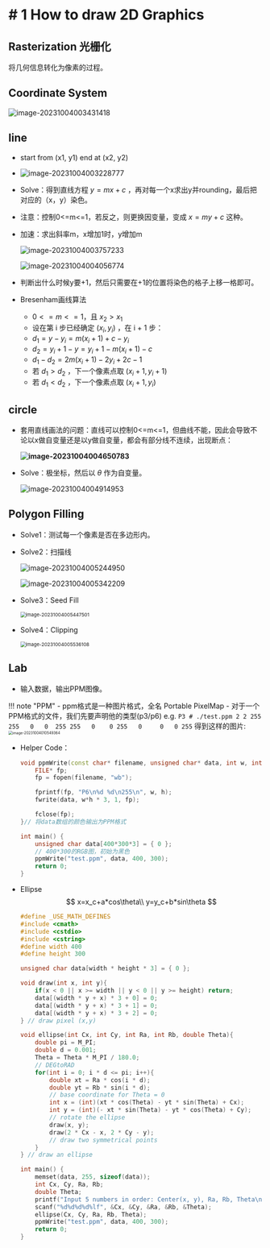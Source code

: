 # # 1 How to draw 2D Graphics

## Rasterization 光栅化

将几何信息转化为像素的过程。

## Coordinate System

![image-20231004003431418](./assets/image-20231004003431418.png)

## line

- start from (x1, y1) end at (x2, y2)  

- ![image-20231004003228777](./assets/image-20231004003228777.png)

- Solve：得到直线方程 $y=mx+c$ ，再对每一个x求出y并rounding，最后把对应的（x，y）染色。

- 注意：控制0<=m<=1，若反之，则更换因变量，变成 $x=my+c$ 这种。

- 加速：求出斜率m，x增加1时，y增加m

    ![image-20231004003757233](./assets/image-20231004003757233.png)

	![image-20231004004056774](./assets/image-20231004004056774.png)

- 判断出什么时候y要+1，然后只需要在+1的位置将染色的格子上移一格即可。

- Bresenham画线算法
    - $0<=m<=1$，且 $x_2 > x_1$ 
    - 设在第 i 步已经确定 $(x_i, y_i)$ ，在 i + 1 步：
    - $d_1 = y-y_i = m(x_i+1)+c-y_i$ 
    - $d_2 = y_i+1-y = y_i+1-m(x_i+1)-c$ 
    - $d_1 - d_2 = 2m(x_i+1)-2y_i+2c-1$ 
    - 若 $d_1>d_2$ ，下一个像素点取 $(x_i+1,y_i+1)$ 
    - 若 $d_1<d_2$ ，下一个像素点取 $(x_i+1,y_i)$ 

## circle

- 套用直线画法的问题：直线可以控制0<=m<=1，但曲线不能，因此会导致不论以x做自变量还是以y做自变量，都会有部分线不连续，出现断点：

    **![image-20231004004650783](./assets/image-20231004004650783.png)**

- Solve：极坐标，然后以 $\theta$ 作为自变量。

    ![image-20231004004914953](./assets/image-20231004004914953.png)

## Polygon Filling

- Solve1：测试每一个像素是否在多边形内。

- Solve2：扫描线

    ![image-20231004005244950](./assets/image-20231004005244950.png)

    ![image-20231004005342209](./assets/image-20231004005342209.png)

- Solve3：Seed Fill

    <img src="../assets/image-20231004005447501.png" alt="image-20231004005447501" style="zoom:67%;" />

- Solve4：Clipping

    <img src="./assets/image-20231004005536108.png" alt="image-20231004005536108" style="zoom: 67%;" />

    

## Lab

- 输入数据，输出PPM图像。

!!! note "PPM"
	- ppm格式是一种图片格式，全名 Portable PixelMap
	- 对于一个PPM格式的文件，我们先要声明他的类型(p3/p6)
		e.g.
		```
        P3
        # ./test.ppm
        2 2
        255
         255   0   0 
         255 255   0   
           0 255   0    
           0   0 255
        ```
        得到这样的图片:<img src="./assets/image-20231004010549364.png" alt="image-20231004010549364" style="zoom:50%;" />

- Helper Code：

    ```c++
    void ppmWrite(const char* filename, unsigned char* data, int w, int h) {
    	FILE* fp;
    	fp = fopen(filename, "wb");
    
    	fprintf(fp, "P6\n%d %d\n255\n", w, h);
    	fwrite(data, w*h * 3, 1, fp);
    
    	fclose(fp);
    }// 将data数组的颜色输出为PPM格式
    
    int main() {
    	unsigned char data[400*300*3] = { 0 };
        // 400*300的RGB图，初始为黑色
    	ppmWrite("test.ppm", data, 400, 300);
    	return 0;
    }
    ```

- Ellipse
    $$
    x=x_c+a*cos\theta\\
    y=y_c+b*sin\theta
    $$
    

    ```c++
    #define _USE_MATH_DEFINES
    #include <cmath>
    #include <cstdio>
    #include <cstring>
    #define width 400
    #define height 300
    
    unsigned char data[width * height * 3] = { 0 };
    
    void draw(int x, int y){
    	if(x < 0 || x >= width || y < 0 || y >= height) return;
    	data[(width * y + x) * 3 + 0] = 0;
    	data[(width * y + x) * 3 + 1] = 0;
    	data[(width * y + x) * 3 + 2] = 0;
    } // draw pixel (x,y)
    
    void ellipse(int Cx, int Cy, int Ra, int Rb, double Theta){
    	double pi = M_PI;
    	double d = 0.001;
    	Theta = Theta * M_PI / 180.0;
    	// DEGtoRAD
    	for(int i = 0; i * d <= pi; i++){
    		double xt = Ra * cos(i * d);
    		double yt = Rb * sin(i * d);
    		// base coordinate for Theta = 0
    		int x = (int)(xt * cos(Theta) - yt * sin(Theta) + Cx);
    		int y = (int)(- xt * sin(Theta) - yt * cos(Theta) + Cy);
    		// rotate the ellipse
    		draw(x, y);
    		draw(2 * Cx - x, 2 * Cy - y);
    		// draw two symmetrical points
    	}
    } // draw an ellipse
    
    int main() {
    	memset(data, 255, sizeof(data));
    	int Cx, Cy, Ra, Rb;
    	double Theta;
    	printf("Input 5 numbers in order: Center(x, y), Ra, Rb, Theta\n");
    	scanf("%d%d%d%d%lf", &Cx, &Cy, &Ra, &Rb, &Theta);
    	ellipse(Cx, Cy, Ra, Rb, Theta);
    	ppmWrite("test.ppm", data, 400, 300);
    	return 0;
    }
    ```

    

